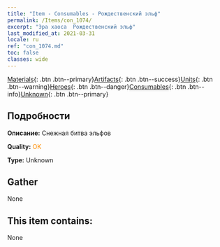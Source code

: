 ```yaml
---
title: "Item - Consumables - Рождественский эльф"
permalink: /Items/con_1074/
excerpt: "Эра хаоса  Рождественский эльф"
last_modified_at: 2021-03-31
locale: ru
ref: "con_1074.md"
toc: false
classes: wide
---
```

 [Materials](/ru/Items/){: .btn .btn--primary}[Artifacts](/ru/Items/Artifacts/){: .btn .btn--success}[Units](/ru/Items/Units/){: .btn .btn--warning}[Heroes](/ru/Items/Heroes/){: .btn .btn--danger}[Consumables](/ru/Items/Consumables/){: .btn .btn--info}[Unknown](/ru/Items/Unknown/){: .btn .btn--primary}

## Подробности
 **Описание:** Снежная битва эльфов

 **Quality:** <span style="color: #FF8C00">OK</span>

 **Type:** Unknown

## Gather

  None

## This item contains:

  None

